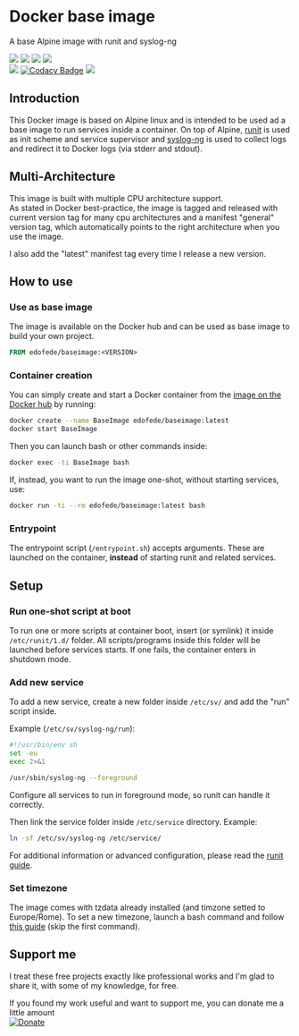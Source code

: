 # Docker base image
A base Alpine image with runit and syslog-ng

[![](https://images.microbadger.com/badges/image/edofede/baseimage.svg)](https://microbadger.com/images/edofede/baseimage "Get your own image badge on microbadger.com")
[![](https://images.microbadger.com/badges/version/edofede/baseimage.svg)](https://github.com/EdoFede/BaseImage-Docker/releases)
[![](https://img.shields.io/github/last-commit/EdoFede/BaseImage-Docker.svg)](https://github.com/EdoFede/BaseImage-Docker/commits/master)
[![](https://img.shields.io/github/license/EdoFede/BaseImage-Docker.svg)](https://github.com/EdoFede/BaseImage-Docker/blob/master/LICENSE)  
[![](https://img.shields.io/docker/pulls/edofede/baseimage.svg)](https://hub.docker.com/r/edofede/baseimage)
[![Codacy Badge](https://api.codacy.com/project/badge/Grade/3aa769f5cc2847d495ebf2bd11a770df)](https://www.codacy.com/app/EdoFede/BaseImage-Docker?utm_source=github.com&amp;utm_medium=referral&amp;utm_content=EdoFede/BaseImage-Docker&amp;utm_campaign=Badge_Grade)
[![](https://img.shields.io/badge/If%20you%20can%20read%20this-you%20don't%20need%20glasses-green.svg)](https://shields.io)

## Introduction
This Docker image is based on Alpine linux and is intended to be used ad a base image to run services inside a container.
On top of Alpine, [runit](http://smarden.org/runit/) is used as init scheme and service supervisor and [syslog-ng](https://www.syslog-ng.com/products/open-source-log-management/) is used to collect logs and redirect it to Docker logs (via stderr and stdout).

## Multi-Architecture
This image is built with multiple CPU architecture support.  
As stated in Docker best-practice, the image is tagged and released with current version tag for many cpu architectures and a manifest "general" version tag, which automatically points to the right architecture when you use the image.

I also add the "latest" manifest tag every time I release a new version.

## How to use
### Use as base image
The image is available on the Docker hub and can be used as base image to build your own project.

```Dockerfile
FROM edofede/baseimage:<VERSION>
```

### Container creation
You can simply create and start a Docker container from the [image on the Docker hub](https://hub.docker.com/r/edofede/baseimage) by running:

```bash
docker create --name BaseImage edofede/baseimage:latest
docker start BaseImage
```
Then you can launch bash or other commands inside:

```bash
docker exec -ti BaseImage bash
```

If, instead, you want to run the image one-shot, without starting services, use:

```bash
docker run -ti --rm edofede/baseimage:latest bash
```

### Entrypoint
The entrypoint script (``` /entrypoint.sh ```) accepts arguments. These are launched on the container, **instead** of starting runit and related services.

## Setup
### Run one-shot script at boot
To run one or more scripts at container boot, insert (or symlink) it inside ``` /etc/runit/1.d/ ``` folder.
All scripts/programs inside this folder will be launched before services starts. If one fails, the container enters in shutdown mode.

### Add new service
To add a new service, create a new folder inside ``` /etc/sv/ ``` and add the "run" script inside.

Example (``` /etc/sv/syslog-ng/run ```):

```bash
#!/usr/bin/env sh
set -eu
exec 2>&1

/usr/sbin/syslog-ng --foreground
```
Configure all services to run in foreground mode, so runit can handle it correctly.

Then link the service folder inside ``` /etc/service ``` directory.
Example:

```bash
ln -sf /etc/sv/syslog-ng /etc/service/
```

For additional information or advanced configuration, please read the [runit guide](http://smarden.org/runit/).

### Set timezone
The image comes with tzdata already installed (and timzone setted to Europe/Rome).
To set a new timezone, launch a bash command and follow [this guide](https://wiki.alpinelinux.org/wiki/Setting_the_timezone) (skip the first command).

## Support me
I treat these free projects exactly like professional works and I'm glad to share it, with some of my knowledge, for free.

If you found my work useful and want to support me, you can donate me a little amount  
[![Donate](https://img.shields.io/badge/Donate-Paypal-2997D8.svg)](https://www.paypal.com/cgi-bin/webscr?cmd=_donations&business=JA8LPLG38EVK2&currency_code=EUR&source=url)
